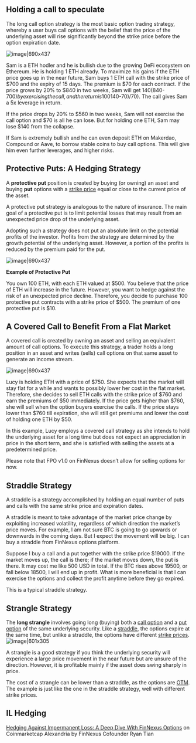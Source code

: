 ## Holding a call to speculate

The long call option strategy is the most basic option trading strategy, whereby a user buys call options with the belief that the price of the underlying asset will rise significantly beyond the strike price before the option expiration date.

![image|690x437](https://aws1.discourse-cdn.com/standard17/uploads/community12/original/1X/0bce6bc743ed0c8d30a496a7ad594c2199ebec5f.jpeg) 

Sam is a ETH hodler and he is bullish due to the growing DeFi ecosystem on Ethereum. He is holding 1 ETH already. To maximize his gains if the ETH price goes up in the near future, Sam buys 1 ETH call with the strike price of $700 and the expiry of 15 days. The premium is $70 for each contract.
If the price grows by 20% to $840 in two weeks, Sam will get $140 ($840-$700) by exercising the call, and the return is 100% (($140-$70)/$70). The call gives Sam a 5x leverage in return.

If the price drops by 20% to $560 in two weeks, Sam will not exercise the call option and $70 is all he can lose. But for holding one ETH, Sam may lose $140 from the collapse.

If Sam is extremely bullish and he can even deposit ETH on Makerdao, Compound or Aave, to borrow stable coins to buy call options. This will give him even further leverages, and higher risks.

## Protective Puts: A Hedging Strategy

A **protective put** position is created by buying (or owning) an asset and buying **put** options with a [strike price](https://corporatefinanceinstitute.com/resources/knowledge/trading-investing/strike-price/) equal or close to the current price of the asset. 

A protective put strategy is analogous to the nature of insurance. The main goal of a protective put is to limit potential losses that may result from an unexpected price drop of the underlying asset.

Adopting such a strategy does not put an absolute limit on the potential profits of the investor. Profits from the strategy are determined by the growth potential of the underlying asset. However, a portion of the profits is reduced by the premium paid for the put.

![image|690x437](https://aws1.discourse-cdn.com/standard17/uploads/community12/original/1X/2958cb8fb0e32b2ffb508249f3456f3faa1652b7.jpeg) 

**Example of Protective Put**

You own 100 ETH, with each ETH valued at $500. You believe that the price of ETH will increase in the future. However, you want to hedge against the risk of an unexpected price decline. Therefore, you decide to purchase 100 protective put contracts with a strike price of $500. The premium of one protective put is $10.

## A Covered Call to Benefit From a Flat Market

A covered call is created by owning an asset and selling an equivalent amount of call options. To execute this strategy, a trader holds a long position in an asset and writes (sells) call options on that same asset to generate an income stream.

![image|690x437](https://aws1.discourse-cdn.com/standard17/uploads/community12/optimized/1X/9e53e3ba617863002bb971e12f725c8658ddb441_2_1035x655.jpeg) 

Lucy is holding ETH with a price of $750. She expects that the market will stay flat for a while and wants to possibly lower her cost in the flat market. Therefore, she decides to sell ETH calls with the strike price of $760 and earn the premiums of $50 immediately.
If the price gets higher than $760, she will sell when the option buyers exercise the calls. If the price stays lower than $760 till expiration, she will still get premiums and lower the cost of holding one ETH by $50.

In this example, Lucy employs a covered call strategy as she intends to hold the underlying asset for a long time but does not expect an appreciation in price in the short term, and she is satisfied with selling the assets at a predetermined price.

Please note that FPO v1.0 on FinNexus doesn’t allow for selling options for now.

## Straddle Strategy

A straddle is a strategy accomplished by holding an equal number of puts and calls with the same strike price and expiration dates.

A straddle is meant to take advantage of the market price change by exploiting increased volatility, regardless of which direction the market’s price moves.
For example, I am not sure BTC is going to go upwards or downwards in the coming days. But I expect the movement will be big. I can buy a straddle from FinNexus options platform.

Suppose I buy a call and a put together with the strike price $19000. If the market moves up, the call is there; if the market moves down, the put is there. It may cost me like 500 USD in total. If the BTC rises above 19500, or fall below 18500, I will end up in profit.
What is more beneficial is that I can exercise the options and collect the profit anytime before they go expired.

This is a typical straddle strategy.

## Strangle Strategy


The **long strangle** involves going long (buying) both a [call option](https://en.wikipedia.org/wiki/Call_option) and a [put option](https://en.wikipedia.org/wiki/Put_option) of the same underlying security. Like a [straddle](https://en.wikipedia.org/wiki/Straddle), the options expire at the same time, but unlike a straddle, the options have different [strike prices](https://en.wikipedia.org/wiki/Strike_price).
![image|601x305](https://aws1.discourse-cdn.com/standard17/uploads/community12/original/1X/e6c44ffaa78cc4012afff1b0e1ebb327f51be4f6.png)  

A strangle is a good strategy if you think the underlying security will experience a large price movement in the near future but are unsure of the direction. However, it is profitable mainly if the asset does swing sharply in price.

The cost of a strangle can be lower than a straddle, as the options are [OTM](https://www.investopedia.com/terms/o/outofthemoney.asp).
The example is just like the one in the straddle strategy, well with different strike prices.

## IL Hedging

[Hedging Against Impermanent Loss: A Deep Dive With FinNexus Options](https://coinmarketcap.com/alexandria/article/hedging-against-impermanent-loss-a-deep-dive-with-finnexus-options) on Coinmarketcap Alexandria by FinNexus Cofounder Ryan Tian
